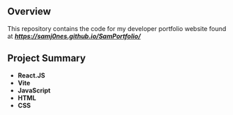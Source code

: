 ## Overview
This repository contains the code for my developer portfolio website found at **_https://samj0nes.github.io/SamPortfolio/_**

## Project Summary

* **React.JS**
* **Vite**
* **JavaScript**
* **HTML**
* **CSS**
